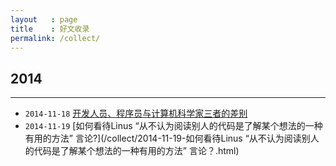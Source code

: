 ```yaml
---
layout   : page
title    : 好文收录
permalink: /collect/
---
```



## 2014
-------------------------------------------------------------------------------

  - `2014-11-18` [开发人员、程序员与计算机科学家三者的差别](/collect/2014-11-18-开发人员、程序员与计算机科学家三者的差别.html)
  - `2014-11-19` [如何看待Linus “从不认为阅读别人的代码是了解某个想法的一种有用的方法” 言论?](/collect/2014-11-19-如何看待Linus “从不认为阅读别人的代码是了解某个想法的一种有用的方法” 言论？.html)

